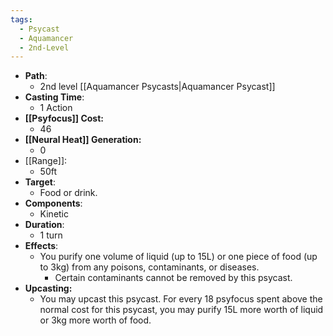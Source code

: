 ```yaml
---
tags:
  - Psycast
  - Aquamancer
  - 2nd-Level
---
```

- **Path**:
	- 2nd level [[Aquamancer Psycasts|Aquamancer Psycast]]
- **Casting Time**:
	- 1 Action
- **[[Psyfocus]] Cost:**
	- 46
- **[[Neural Heat]] Generation:**
	- 0
- [[Range]]:
	- 50ft
- **Target**:
	- Food or drink.
- **Components**:
	- Kinetic
- **Duration**:
	- 1 turn
- **Effects**:
	- You purify one volume of liquid (up to 15L) or one piece of food (up to 3kg) from any poisons, contaminants, or diseases. 
		- Certain contaminants cannot be removed by this psycast.
- **Upcasting:**
	- You may upcast this psycast. For every 18 psyfocus spent above the normal cost for this psycast, you may purify 15L more worth of liquid or 3kg more worth of food.
